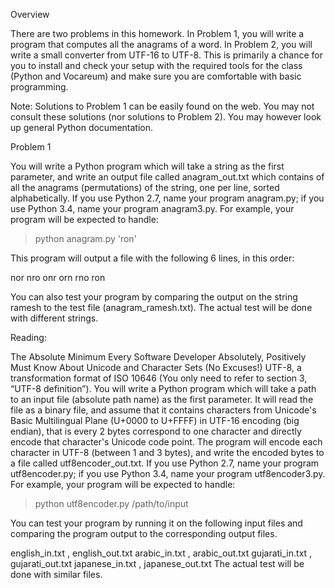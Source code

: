 Overview

There are two problems in this homework. In Problem 1, you will write a program that computes all the anagrams of a word. In Problem 2, you will write a small converter from UTF-16 to UTF-8. This is primarily a chance for you to install and check your setup with the required tools for the class (Python and Vocareum) and make sure you are comfortable with basic programming.

Note: Solutions to Problem 1 can be easily found on the web. You may not consult these solutions (nor solutions to Problem 2). You may however look up general Python documentation.

Problem 1

You will write a Python program which will take a string as the first parameter, and write an output file called anagram_out.txt which contains of all the anagrams (permutations) of the string, one per line, sorted alphabetically. If you use Python 2.7, name your program anagram.py; if you use Python 3.4, name your program anagram3.py. For example, your program will be expected to handle:

> python anagram.py 'ron'

This program will output a file with the following 6 lines, in this order:

nor
nro
onr
orn
rno
ron

You can also test your program by comparing the output on the string ramesh to the test file (anagram_ramesh.txt). The actual test will be done with different strings.

Reading:

The Absolute Minimum Every Software Developer Absolutely, Positively Must Know About Unicode and Character Sets (No Excuses!)
UTF-8, a transformation format of ISO 10646 (You only need to refer to section 3, “UTF-8 definition”).
You will write a Python program which will take a path to an input file (absolute path name) as the first parameter. It will read the file as a binary file, and assume that it contains characters from Unicode's Basic Multilingual Plane (U+0000 to U+FFFF) in UTF-16 encoding (big endian), that is every 2 bytes correspond to one character and directly encode that character's Unicode code point. The program will encode each character in UTF-8 (between 1 and 3 bytes), and write the encoded bytes to a file called utf8encoder_out.txt. If you use Python 2.7, name your program utf8encoder.py; if you use Python 3.4, name your program utf8encoder3.py. For example, your program will be expected to handle:

> python utf8encoder.py /path/to/input

You can test your program by running it on the following input files and comparing the program output to the corresponding output files.

english_in.txt , english_out.txt
arabic_in.txt , arabic_out.txt
gujarati_in.txt , gujarati_out.txt
japanese_in.txt , japanese_out.txt
The actual test will be done with similar files.
